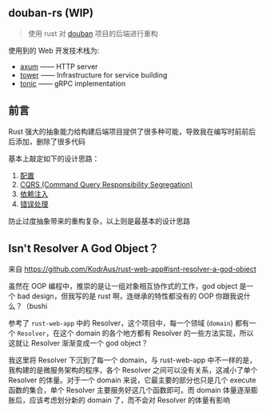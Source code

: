 ## douban-rs (WIP) 

> 使用 rust 对 [douban](https://github.com/mouse-douban/douban-web) 项目的后端进行重构

使用到的 Web 开发技术栈为:

- [axum](https://github.com/tokio-rs/axum) —— HTTP server
- [tower](https://github.com/tower-rs/tower) —— Infrastructure for service building
- [tonic](https://github.com/hyperium/tonic) —— gRPC implementation

## 前言

Rust 强大的抽象能力给构建后端项目提供了很多种可能，导致我在编写时前前后后添加，删除了很多代码

基本上敲定如下的设计思路：

1. [配置](./design-pattern/配置.md)
2. [CQRS (Command Query Responsibility Segregation)](./design-pattern/CQRS.md)
3. [依赖注入](./design-pattern/依赖注入.md)
4. [错误处理](./design-pattern/错误处理.md)

防止过度抽象带来的重构复杂，以上则是最基本的设计思路

## Isn't Resolver A God Object？

来自 https://github.com/KodrAus/rust-web-app#isnt-resolver-a-god-object 

虽然在 OOP 编程中，推崇的是让一组对象相互协作式的工作，god object 是一个 bad design，但我写的是 rust 啊，连继承的特性都没有的 OOP 你跟我说什么？（bushi

参考了 `rust-web-app` 中的 Resolver，这个项目中，每一个领域 (`domain`) 都有一个 `Resolver`，在这个 domain 的各个地方都有 Resolver 的一些方法实现，所以这就让 Resolver 渐渐变成一个 god object？

我这里将 Resolver 下沉到了每一个 domain，与 rust-web-app 中不一样的是，我构建的是微服务架构的程序，各个 Resolver 之间可以没有关系，这减小了单个 Resolver 的体量。对于一个 domain 来说，它最主要的部分也只是几个 execute 函数的集合，单个 Resolver 主要服务好这几个函数即可。而 domain 体量逐渐膨胀后，应该考虑划分新的 domain 了，而不会对 Resolver 的体量有影响

